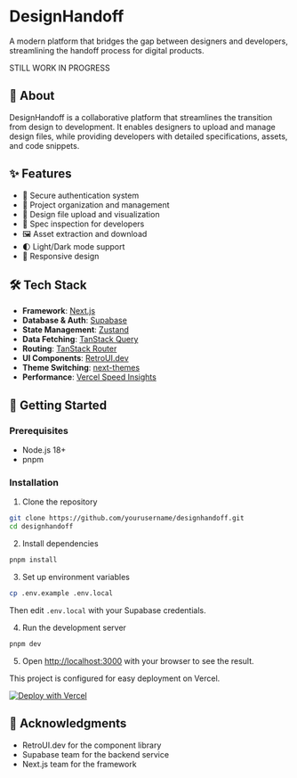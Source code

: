 # DesignHandoff

A modern platform that bridges the gap between designers and developers, streamlining the handoff process for digital products.

<!-- ![DesignHandoff Banner](https://placehold.co/1200x300/e5e7eb/a3a3a3?text=DesignHandoff+Platform) -->

STILL WORK IN PROGRESS

## 🚀 About

DesignHandoff is a collaborative platform that streamlines the transition from design to development. It enables designers to upload and manage design files, while providing developers with detailed specifications, assets, and code snippets.

## ✨ Features

- 🔐 Secure authentication system
- 📂 Project organization and management
- 🎨 Design file upload and visualization
- 📏 Spec inspection for developers
- 🖼️ Asset extraction and download
- 🌓 Light/Dark mode support
- 📱 Responsive design

## 🛠️ Tech Stack

- **Framework**: [Next.js](https://nextjs.org/)
- **Database & Auth**: [Supabase](https://supabase.com/)
- **State Management**: [Zustand](https://github.com/pmndrs/zustand)
- **Data Fetching**: [TanStack Query](https://tanstack.com/query)
- **Routing**: [TanStack Router](https://tanstack.com/router)
- **UI Components**: [RetroUI.dev](https://retroui.dev/)
- **Theme Switching**: [next-themes](https://github.com/pacocoursey/next-themes)
- **Performance**: [Vercel Speed Insights](https://vercel.com/docs/speed-insights)

## 🚦 Getting Started

### Prerequisites

- Node.js 18+
- pnpm

### Installation

1. Clone the repository

```bash
git clone https://github.com/yourusername/designhandoff.git
cd designhandoff
```

2. Install dependencies

```bash
pnpm install
```

3. Set up environment variables

```bash
cp .env.example .env.local
```

Then edit `.env.local` with your Supabase credentials.

4. Run the development server

```bash
pnpm dev
```

5. Open [http://localhost:3000](http://localhost:3000) with your browser to see the result.

This project is configured for easy deployment on Vercel.

[![Deploy with Vercel](https://vercel.com/button)](https://vercel.com/new/clone?repository-url=https%3A%2F%2Fgithub.com%2Fyourusername%2Fdesignhandoff)

## 🙏 Acknowledgments

- RetroUI.dev for the component library
- Supabase team for the backend service
- Next.js team for the framework
